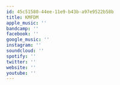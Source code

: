 ```yaml
---
id: 45c51580-44ee-11e9-b43b-a97e9522b58b
title: KMFDM
apple_music: ''
bandcamp: ''
facebook: ''
google_music: ''
instagram: ''
soundcloud: ''
spotify: ''
twitter: ''
website: ''
youtube: ''
---
```

